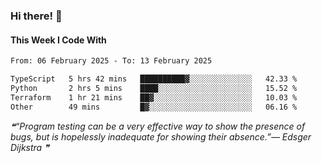### Hi there! 👋

#### This Week I Code With
<!--START_SECTION:waka-->

```txt
From: 06 February 2025 - To: 13 February 2025

TypeScript   5 hrs 42 mins   ██████████▓░░░░░░░░░░░░░░   42.33 %
Python       2 hrs 5 mins    ████░░░░░░░░░░░░░░░░░░░░░   15.52 %
Terraform    1 hr 21 mins    ██▓░░░░░░░░░░░░░░░░░░░░░░   10.03 %
Other        49 mins         █▓░░░░░░░░░░░░░░░░░░░░░░░   06.16 %
```

<!--END_SECTION:waka-->

<!--STARTS_HERE_QUOTE_README-->
<i>❝“Program testing can be a very effective way to show the presence of bugs, but is hopelessly inadequate for showing their absence.”— Edsger Dijkstra   ❞</i>
<!--ENDS_HERE_QUOTE_README-->
